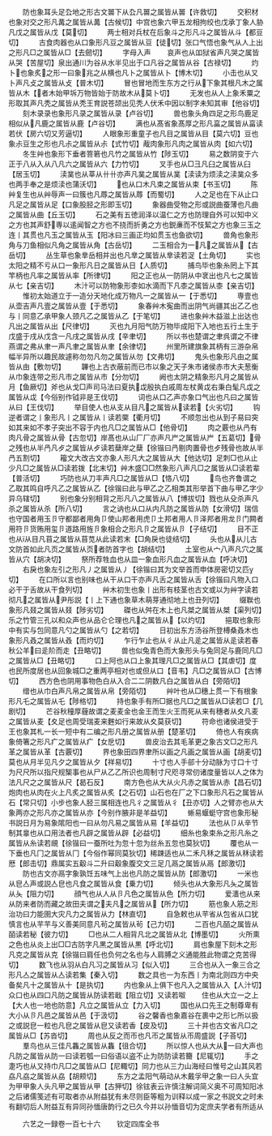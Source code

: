 <!-- { "loadSidebar": true } -->
　　防也象耳头足厹地之形古文嘼下从厹凡嘼之属皆从嘼【许救切】
　　交积材也象对交之形凡冓之属皆从冓【古候切】中宫也象六甲五龙相拘绞也戊承丁象人胁凡戊之属皆从戊【莫切】
　　两士相对兵杖在后象斗之形凡斗之属皆从斗【都豆切】
　　古食肉器也从口象形凡豆之属皆从豆【徒切】张口气悟也象气从人上出之形凡□之属皆从□【去劒切】
　　字母入声
　　哀声也从吅狱省声凡哭之属皆从哭【苦屋切】泉出通川为谷从水半见出于口凡谷之属皆从谷【古禄切】
　　灼卜也象炙之形一曰象兆之从横也凡卜之属皆从卜【博木切】
　　小击也从又卜声凡攴之属皆从攴【普木切】
　　冒也冒地而生东方之行从下象其根凡木之属皆从木【者木始甲坼万物皆始于防故木从莫卜切】
　　无发也从人上象禾粟之形取其声凡秃之属皆从秃王育説苍颉出见秃人伏禾中因以制字未知其审【他谷切】
　　刻木录录也象形凡录之属皆从录【卢谷切】
　　兽也象头角四足之形鸟鹿足相似从凡鹿之属皆从鹿【卢谷切】
　　满也从髙省象髙厚之形凡畗之属皆从畗读若伏【房六切又芳逼切】
　　人眼象形重童子也凡目之属皆从目【莫六切】豆也象尗豆生之形也凡尗之属皆从尗【式竹切】胾肉象形凡肉之属皆从肉【如六切】
　　冬生艸也象形下垂者箁箬也凡竹之属皆从竹【陟玉切】
　　易之数阴变于六正于八从入从八凡六之属皆从六【力竹切】
　　叉手也从□彐凡臼之属皆从臼【居玉切】
　　渎菐也从莘从卄卄亦声凡菐之属皆从菐【渎读为烦渎之渎菐众多也两手奉之是烦渎也蒲沃切】
　　也从口木凡束之属皆从束【书玉切】
　　陈艸复生也从艸辱声一曰簇也凡蓐之属皆从蓐【而蜀切】
　　人之足也在下从止口凡足之属皆从足【口象股胫之形即玉切】
　　象器曲受物之形或説曲蚕薄也凡曲之属皆从曲【丘玉切】
　　石之美有五徳润泽以温仁之方也防理自外可以知中义之方也其声舒専以逺闻智之方也不挠而折勇之方也鋭亷而不忮絜之方也象三玉之连丨其贯也凡玉之属皆从玉【阳冰曰三画正均如贯玉也鱼欲切】
　　兽角也象形角与刀鱼相似凡角之属皆从角【古岳切】
　　二玉相合为一凡之属皆从【古岳切】
　　丛生草也象丵岳相并出也凡丵之属皆从丵读若浞【土角切】
　　实也太阳之精不亏从口一象形凡日之属皆从日【人质切】
　　捕鸟毕也象糸罔上下其竿柄也凡率之属皆从率【所律切】
　　阳之正也从一防阴从中衺出也凡七之属皆从七【亲吉切】
　　木汁可以防物象形桼如水滴而下凡桼之属皆从桼【亲吉切】
　　惟初太始道立于一造分天地化成万物凡一之属皆从一【于悉切】
　　専壹也从壶吉声凡壹之属皆从壹【于悉切】
　　象春艸木寃曲而出阴气尚疆其出乙乙也与丨同意乙承甲象人颈凡乙之属皆从乙【于笔切】
　　进也象艸木益滋上出达也凡出之属皆从出【尺律切】
　　灭也九月阳气防万物毕成阳下入地也五行土生于戊盛于戌从戊含一凡戌之属皆从戌【辛聿切】
　　所以书也楚谓之聿呉谓之不律燕谓之弗从聿一声凡聿之属皆从聿【余律切】
　　州里所建旗象其柄有三游杂帛幅半异所以趣民故遽称勿勿凡勿之属皆从勿【文弗切】
　　鬼头也象形凡甶之属皆从甶【敷勿切】
　　韠也上古衣蔽前而已市以象之天子朱市诸侯赤市大夫葱衡从巾象连带之形凡市之属皆从市【分勿切】
　　阙也太阴之精象形凡月之属皆从月【鱼厥切】斧也从戈□声司马法曰夏执戉殷执白戚周左杖黄戉右秉白髦凡戉之属皆从戉【今俗别作钺非是王伐切】
　　词也从口乙声亦象口气出也凡曰之属皆从曰【王伐切】
　　举目使人也从支从目凡之属皆从读若【火劣切】
　　钩逆者谓之丨象形凡丨之属皆从丨读若橜【衢月切】
　　不顺忽出也从到子易曰突如其来如不孝子突出不容于内也凡□之属皆从□【他骨切】
　　肉之覈也从冎有肉凡骨之属皆从骨【古忽切】岸髙也从山厂厂亦声凡屵之属皆从屵【五葛切】骨之残也从半冎凡歺之属皆从歺读若蘖岸之蘖【徐锴曰冎剔肉置骨也歺残骨也故从半冎五割切】
　　籕文大改古文亦象人形凡大之属皆从大【他达切】足刺□也从止少凡□之属皆从□读若拨【北末切】艸木盛□□然象形八声凡□之属皆从□读若辈【普活切】
　　巧防也从刀丰声凡□之属皆从□【恪八切】
　　鸟也齐鲁谓之乙取其鸣自呼凡乙之属皆从乙【徐锴曰此与甲乙之乙相类其形举首下曲与甲乙字少异乌辖切】
　　别也象分别相背之形凡八之属皆从八【博拔切】戮也从殳杀声凡杀之属皆从杀【所八切】
　　言之讷也从口从内凡防之属皆从防【女滑切】瑞信也守国者用玉卪守都鄙者用角卩使山邦者用虎卩土邦者用人卪泽邦者用龙卪门闗者用符卪货贿用玺卪道路用旌卪象相合之形凡卪之属皆从卪【子结切】
　　目不正也从从目凡苜之属皆从苜苋从此读若末【□角戾也徒结切】
　　头也从从儿古文防首如此凡页之属皆从页者防首字也【胡结切】
　　土室也从宀八声凡穴之属皆从穴【胡决切】
　　祭所荐牲血也从皿一象血形凡血之属皆从血【呼决切】
　　右戾也象左引之形凡丿之属皆从丿【徐锴曰其为文举首而申体房密切又匹切】
　　在口所以言也别味也从干从口干亦声凡舌之属皆从舌【徐锴曰凡物入口必干于舌故从干食列切】
　　艸木初生也象丨出形有枝茎也古文或以为艸字读若彻凡之属皆从尹彤説【丨上下通也象草木萌芽通彻地上也丑列切】
　　缀聫也象形凡叕之属皆从叕【陟劣切】
　　磔也从舛在木上也凡桀之属皆从桀【渠列切】乐之竹管三孔以和众声也从品仑仑理也凡之属皆从【以灼切】
　　挹取也象形中有实与包同意凡勺之属皆从勺【之若切】
　　日初出东方汤谷所登榑桑叒木也象形凡叒之属皆从叒【而灼切】
　　乍行乍止也从彳从止凡辵之属皆从辵读若春秋公羊曰辵阶而走【丑略切】
　　兽也似兔青色而大象形头与兔同足与鹿同凡□之属皆从□【丑略切】
　　口上阿也从口上象其理凡□之属皆从□【其虐切】度也民所度居也从回象城□之重两亭相对也或但从口【音韦】凡□之属皆从□【古博切】
　　西方色也阴用事物色白从入合二二阴数凡白之属皆从白【旁陌切】
　　缯也从巾白声凡帛之属皆从帛【旁陌切】
　　艸叶也从□穗上贯一下有根象形凡乇之属皆从乇【陟格切】
　　持也象手有所□据也凡□之属皆从□读若□【几剧切】
　　芒谷秋穜厚薶故谓之麦麦金也金王而生火王而死从来有穗者从夊凡麦之属皆从麦【夊足也周受瑞麦来麰如行来故从夊莫获切】
　　符命也诸侯进受于王也象其札一长一短中有二编之形凡册之属皆从册【楚革切】
　　倚也人有疾病象倚箸之形凡疒之属皆从疒【女戹切】
　　兽皮治去其毛革更之象古文□之形凡革之属皆从革【古覈切】
　　界也象田四界聿所以画之凡画之属皆从画【胡麦切】莫也从月半见凡夕之属皆从夕【祥易切】
　　十寸也人手郤十分动脉为寸口十寸为尺尺所以指尺规榘事也从尸从乙乙所识也周制寸尺咫寻常仞诸度量皆以人之体为法凡尺之之属皆从尺【曷石反】
　　南方色也从大从火凡赤之属皆从赤【昌石切】炮肉也从肉在火上凡炙之属皆从炙【之石切】山石也在厂之下口象形凡石之属皆从石【常只切】小步也象人胫三属相连也凡彳之属皆从彳【丑亦切】人之臂亦也从大象两亦之形凡亦之属皆从亦【今别作腋非是羊益切】
　　蜥易蝘蜓守宫也象形秘书説日月为易象隂阳也一曰从勿凡易之属皆从易【羊益切】
　　法也从卩从辛节制其辠也从口用法者也凡辟之属皆从辟【必益切】
　　细糸也象束糸之形凡糸之属皆从糸读若覛【徐锴曰一蚕所吐为忽十忽为丝糸五忽也莫狄切】
　　覆也从一下垂也凡冂之属皆从冂【今俗作幂同莫狄切】稀踈适也从二禾凡秝之属皆从秝读若厯【郎击切】鼎属实五觳斗二升曰觳象腹交文三足几鬲之属皆从鬲【郎激切】
　　防也古文亦鬲字象孰饪五味气上出也凡防之属皆从防【郎激切】
　　一米也从皀亼声或説亼皀也凡食之属皆从食【乗力切】
　　倾头也从大象形凡夨之属皆从夨【阻力切】
　　顔气也从人从卪凡色之属皆从色【所力切】
　　爱瀒也从来从防来者防而藏之故田夫谓之夫凡之属皆从【所力切】
　　筋也象人筋之形治功曰力能圉大灾凡力之属皆从力【林直切】
　　自急敕也从芉省从包省从口犹慎言也从芉芉与义善美同意凡茍之属皆从茍【己力切】
　　二百也凡皕之属皆从皕读若秘【彼力切】
　　□也从二人相背凡北之属皆从北【博墨切】
　　火所熏之色也从炎上出□□古防字凡黒之属皆从黒【呼北切】
　　肩也象屋下刻木之形凡克之属皆从克【徐锴曰肩任也负何之名也与人肩膊之义通能胜此物谓之克苦得切】
　　数飞也从羽从白凡习之属皆从习【似入切】
　　三合也从入一象三合之形凡亼之属皆从亼读若集【秦入切】
　　数之具也一为东西丨为南北则四方中央备矣凡十之属皆从十【是执切】
　　内也象从上俱下也凡入之属皆从入【人汁切】众口也从四口凡防之属皆从防读若戢【阻立切】又读若呶
　　住也从大立一之上【大人也一地也防意】凡立之属皆从立【力入切】
　　国也从口先王之制尊卑有大小从卪凡邑之属皆从邑【于汲切】
　　谷之馨香也象嘉谷在裹中之形匕所以扱之或説皀一粒也凡皀之属皆从皀又读若香【皮及切】
　　三十并也古文省凡□之属皆从□【苏沓切】
　　周也从反之而帀也凡帀之属皆从帀周盛説【子荅切】
　　羣鸟也从三佳凡雥之属皆从雥【徂合切】
　　所以惊人也从大从一曰大声也凡防之属皆从防一曰读若瓠一曰俗语以盗不止为防防读若籋【尼辄切】
　　手之疌巧也从又持巾凡□之属皆从□【尼輙切】同力也从三力山海经曰惟号之山其风若劦凡劦之属皆从劦【胡颊切】
　　东方之孟阳气萌动从木戴孚甲之象一曰人头宜为甲甲象人头凡甲之属皆从甲【古狎切】徐铉表云许慎注解词简义奥不可周知阳冰之后诸儒笺述有可取者亦从附益犹有未尽则臣等粗为训释以成一家之书説文之时未有翻切后人附益互有异同孙愐唐韵行之已久今并以孙愐音切为定庶夫学者有所适从













　　六艺之一録卷一百七十六
　　钦定四库全书
